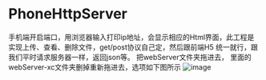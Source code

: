 # PhoneHttpServer
手机端开启端口，用浏览器输入打印ip地址，会显示相应的Html界面，此工程是实现上传、查看、删除文件，get/post协议自己定，然后跟前端H5 统一就行，跟我们平时请求服务器一样，返回json等。
把webServer文件夹拖进去， 里面的webServer-xc文件夹删掉重新拖进去，选项如下图所示
![image](https://github.com/GD1207/PhoneHttpServer/001.png)

